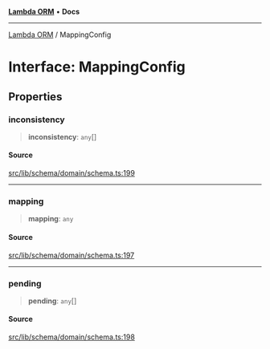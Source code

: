 [**Lambda ORM**](../README.md) • **Docs**

***

[Lambda ORM](../README.md) / MappingConfig

# Interface: MappingConfig

## Properties

### inconsistency

> **inconsistency**: `any`[]

#### Source

[src/lib/schema/domain/schema.ts:199](https://github.com/lambda-orm/lambdaorm-base/blob/1d2abad50f28511cd0e6125c8c883a452d54160f/src/lib/schema/domain/schema.ts#L199)

***

### mapping

> **mapping**: `any`

#### Source

[src/lib/schema/domain/schema.ts:197](https://github.com/lambda-orm/lambdaorm-base/blob/1d2abad50f28511cd0e6125c8c883a452d54160f/src/lib/schema/domain/schema.ts#L197)

***

### pending

> **pending**: `any`[]

#### Source

[src/lib/schema/domain/schema.ts:198](https://github.com/lambda-orm/lambdaorm-base/blob/1d2abad50f28511cd0e6125c8c883a452d54160f/src/lib/schema/domain/schema.ts#L198)
